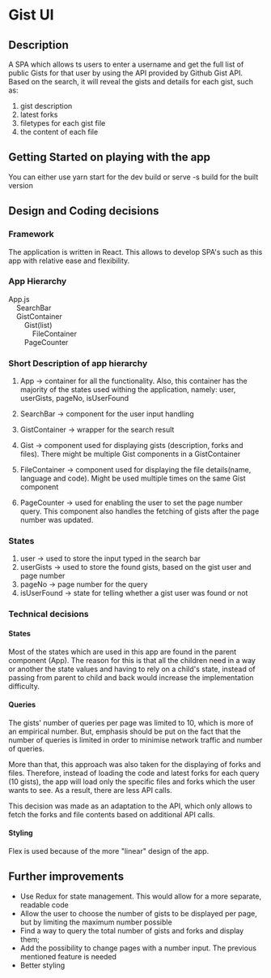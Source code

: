 # Gist UI

## Description

A SPA which allows ts users to enter a username and get the full list of public Gists for that user by using the API provided by Github Gist API. Based on the search, it will reveal the gists and details for each gist, such as: 
1. gist description 
2. latest forks
3. filetypes for each gist file
4. the content of each file
## Getting Started on playing with the app
You can either use yarn start for the dev build or serve -s build for the built version

## Design and Coding decisions

### Framework

The application is written in React. This allows to develop SPA's such as this app with relative ease and flexibility.

### App Hierarchy  
  
App.js    
&nbsp;&nbsp;&nbsp;&nbsp;SearchBar  
&nbsp;&nbsp;&nbsp;&nbsp;GistContainer  
&nbsp;&nbsp;&nbsp;&nbsp;&nbsp;&nbsp;&nbsp;&nbsp;Gist(list)  
&nbsp;&nbsp;&nbsp;&nbsp;&nbsp;&nbsp;&nbsp;&nbsp;&nbsp;&nbsp;&nbsp;&nbsp;FileContainer  
&nbsp;&nbsp;&nbsp;&nbsp;&nbsp;&nbsp;&nbsp;&nbsp;PageCounter  

### Short Description of app hierarchy  
  
1. App -> container for all the functionality. Also, this container has the majority of the states used withing the application, namely: user, userGists, pageNo, isUserFound 

2. SearchBar -> component for the user input handling  

3. GistContainer -> wrapper for the search result  

4. Gist -> component used for displaying gists (description, forks and files). There might be multiple Gist components in a GistContainer  

5. FileContainer -> component used for displaying the file details(name, language and code). Might be used multiple times on the same Gist component

6. PageCounter -> used for enabling the user to set the page number query. This component also handles the fetching of gists after the page number was updated.

### States

1. user -> used to store the input typed in the search bar
2. userGists -> used to store the found gists, based on the gist user and page number
3. pageNo -> page number for the query
4. isUserFound -> state for telling whether a gist user was found or not  

### Technical decisions

#### States  
Most of the states which are used in this app are found in the parent component (App). The reason for this is that all the children need in a way or another the state values and having to rely on a child's state, instead of passing from parent to child and back would increase the implementation difficulty.

#### Queries

The gists' number of queries per page was limited to 10, which is more of an empirical number. But, emphasis should be put on the fact that the number of queries is limited in order to minimise network traffic and number of queries.  
  
More than that, this approach was also taken for the displaying of forks and files. Therefore, instead of loading the code and latest forks for each query (10 gists), the app will load only the specific files and forks which the user wants to see. As a result, there are less API calls.  
  
This decision was made as an adaptation to the API, which only allows to fetch the forks and file contents based on additional API calls.


#### Styling
  
Flex is used because of the more "linear" design of the app.

## Further improvements

- Use Redux for state management. This would allow for a more separate, readable code
- Allow the user to choose the number of gists to be displayed per page, but by limiting the maximum number possible
- Find a way to query the total number of gists and forks and display them;
- Add the possibility to change pages with a number input. The previous mentioned feature is needed
- Better styling

